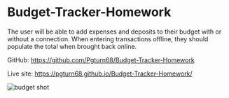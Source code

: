 # Budget-Tracker-Homework

The user will be able to add expenses and deposits to their budget with or without a connection. When entering transactions offline, they should populate the total when brought back online.

GitHub: https://github.com/Pgturn68/Budget-Tracker-Homework

Live site: https://pgturn68.github.io/Budget-Tracker-Homework/




![budget shot](https://user-images.githubusercontent.com/78170157/125884736-7be57855-e4b5-44f0-bc9a-6cfd59070aa7.JPG)

